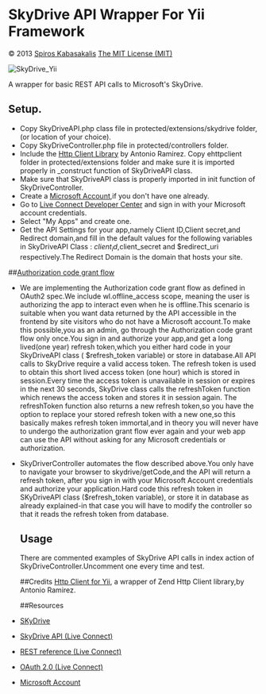 ﻿# SkyDrive API Wrapper For Yii Framework
 © 2013  [Spiros Kabasakalis](http://iws.kabasakalis.gr/)
  [The MIT License (MIT)]( http://opensource.org/licenses/MIT)
  
  ![SkyDrive_Yii](https://hau5uq.dm1.livefilestore.com/y1pJFBBsUCi84_ZHf3iDAQDq7oaIcAxuF4p8xX4BzOmXDmY6tYibWeSWIo-ZsKSOf0bnb8ttUMD28E44g4OqDqwmx4kLEyL7ARj/sd_yii.png?psid=1)
  
  
 
 A wrapper for basic REST API calls to Microsoft's SkyDrive.


## Setup.
- Copy SkyDriveAPI.php class file in protected/extensions/skydrive folder,(or location of your choice).
- Copy SkyDriveController.php file in protected/controllers folder.
- Include the [Http Client Library](http://www.yiiframework.com/extension/ehttpclient) by Antonio Ramirez.
  Copy  ehttpclient folder   in protected/extensions folder and make sure it is imported properly in   _construct  function of SkyDriveAPI class.
- Make sure that SkyDriveAPI class  is properly imported  in init function of SkyDriveController.
- Create a [Microsoft Account](http://windows.microsoft.com/en-US/windows-live/sign-in-what-is-microsoft-account),if you don't have one  already.
-  Go to [Live Connect Developer Center](http://msdn.microsoft.com/en-us/live/ff519582.aspx) and sign in with your Microsoft account  credentials.
- Select "My Apps" and create one.
- Get the API Settings for your app,namely Client ID,Client secret,and Redirect domain,and  fill in the default values for the following variables
   in SkyDriveAPI Class : $client_id ,$client_secret and $redirect_uri respectively.The Redirect Domain is the domain that hosts your site.

##[Authorization code grant flow](http://msdn.microsoft.com/en-us/library/live/hh243647.aspx)
 - We are implementing the Authorization code grant flow as defined in OAuth2 spec.We include wl.offline_access  scope,
      meaning the user is authorizing the app to interact even when he is offline.This scenario is suitable when you want data returned by
      the API  accessible in the frontend by site visitors who do not have a Microsoft account.To make this possible,you as an admin, go through
      the Authorization code grant flow only once.You sign in and authorize your app,and get a long lived(one year) refresh token,which
      you either hard code in your SkyDriveAPI class ( $refresh_token variable) or store in database.All API calls to SkyDrive require a valid access token.
      The refresh token is used to obtain  this short lived access token (one hour) which is stored in session.Every time the access token is unavailable
      in session or expires in the  next 30 seconds,  SkyDrive class calls the refreshToken function which renews the access token and stores it in session again.
      The refreshToken function also  returns a new refresh token,so you have the option to replace your stored refresh token
      with a new one,so this basically makes refresh token immortal,and in theory you will never have to undergo the authorization grant flow
      ever again and your web app can use the API without asking for any Microsoft credentials or authorization.
 - SkyDriverController automates the flow described above.You only have to navigate your browser to skydrive/getCode,and the API will return a refresh token,
    after you sign in with your Microsoft Account  credentials and authorize your application.Hard code this refresh token in SKyDriveAPI class ($refresh_token variable),
    or store it in database as already explained-in that case you will have to modify the controller so that it reads the refresh token from database.

    ## Usage
     There are commented examples of SkyDrive API calls in index action of SkyDriveController.Uncomment one every time and test.

    ##Credits
     [Http Client for Yii](http://www.yiiframework.com/extension/ehttpclient), a wrapper of Zend Http Client library,by Antonio Ramirez.

    ##Resources
 - [SKyDrive](https://skydrive.live.com/)
 - [SkyDrive API (Live Connect)](http://msdn.microsoft.com/en-us/library/live/hh826521.aspx)
 - [REST reference (Live Connect)](http://msdn.microsoft.com/en-us/library/live/hh243648.aspx)
 - [OAuth 2.0 (Live Connect)](http://msdn.microsoft.com/en-us/library/live/hh243647.aspx)
 - [Microsoft Account](http://windows.microsoft.com/en-US/windows-live/sign-in-what-is-microsoft-account)







